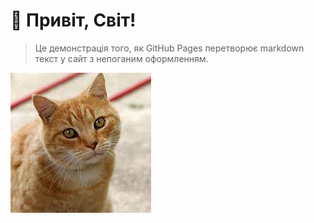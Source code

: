 # 👋 Привіт, Світ!

> Це демонстрація того, як GitHub Pages перетворює markdown текст у сайт з непоганим оформленням.

![Котик](meow.jfif)
